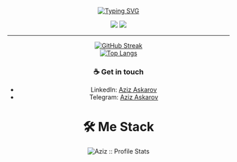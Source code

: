 <p align="center">
<a href="https://github.com/pattisoj"><img alt="Typing SVG" src="https://readme-typing-svg.herokuapp.com?font=IBM+Plex+Sans&size=25&duration=4500&color=BCB1F7&center=true&width=500&lines=Hi,+I'm+Aziz+Askarov+👋;Nice+to+meet+you!" /> </a> </p>
<div align="center">

[![](https://komarev.com/ghpvc/?username=azizaskarow&color=orange&label=Profile%20Views)](https://github.com/azizaskarow/azizaskarow)
[![](https://img.shields.io/github/followers/azizaskarow?label=GitHub%20Followers)](https://github.com/azizaskarow)


--------------------------

<div align="center">

[![GitHub Streak](https://streak-stats.demolab.com/?user=azizaskarow&theme=swift)](https://github.com/azizaskarow/)<br/>
[![Top Langs](https://github-readme-stats.vercel.app/api/top-langs/?username=azizaskarow&text_color=black&text_bold=true&title_color=dark&bg_color=white&card_width=495px&hide=html,css)](https://github.com/azizaskarow/)</div>



  ### ☕ Get in touch
- LinkedIn: <a href = "https://www.linkedin.com/in/jamol-m-41a108232/">Aziz Askarov</a>
- Telegram: <a href = "https://t.me/Jamol_Meyliyev">Aziz Askarov</a>



<h1>🛠 Me Stack</h1>
<p align="center"><img src="https://github-readme-stats.vercel.app/api?username=azizaskarow&show_icons=true&theme=swift" alt="Aziz :: Profile Stats" /></p>

 


</div>
